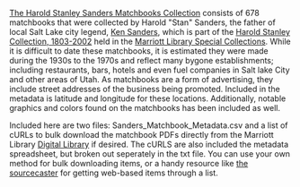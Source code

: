 [The Harold Stanley Sanders Matchbooks Collection](https://collections.lib.utah.edu/search?page=10&facet_setname_s=uum_hssm) consists of 678 matchbooks that were collected by Harold "Stan" Sanders, the father of local Salt Lake city legend, [Ken Sanders](https://www.kensandersbooks.com/ken-sanders.php), which is part of the [Harold Stanley Collection, 1803-2002](http://archiveswest.orbiscascade.org/ark:/80444/xv08935/) held in the [Marriott Library Special Collections](https://www.lib.utah.edu/collections/special-collections/). While it is difficult to date these matchbooks, it is estimated they were made during the 1930s to the 1970s and reflect many bygone establishments; including restaurants, bars, hotels and even fuel companies in Salt lake City and other areas of Utah. As matchbooks are a form of advertising, they include street addresses of the business being promoted. Included in the metadata is latitude and longitude for these locations. Additionally, notable graphics and colors found on the matchbooks has been included as well.

Included here are two files: Sanders_Matchbook_Metadata.csv and a list of cURLs to bulk download the matchbook PDFs directly from the Marriott Library [Digital Library](https://collections.lib.utah.edu) if desired. The cURLS are also included the metadata spreadsheet, but broken out seperately in the txt file. You can use your own method for bulk downloading items, or a handy resource like [the sourcecaster](https://datapraxis.github.io/sourcecaster/) for getting web-based items through a list.
